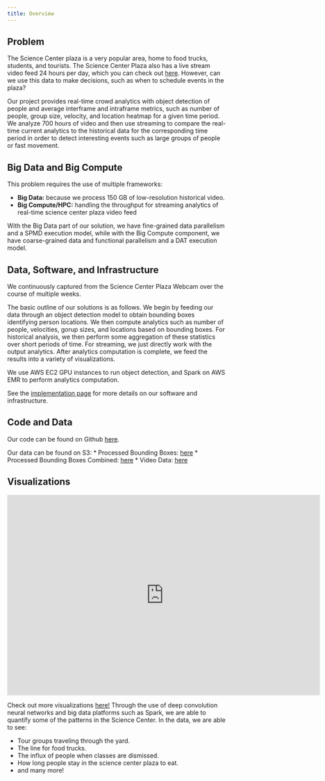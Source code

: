```yaml
---
title: Overview
---
```


## Problem

The Science Center plaza is a very popular area, home to food trucks, students,
and tourists. The Science Center Plaza also has a live stream video feed 24 
hours per day, which you can check out
[here](https://commonspaces.harvard.edu/plaza-webcam).
However, can we use this data to make decisions, such as when to schedule
events in the plaza?

Our project provides real-time crowd analytics with object detection of people
and average interframe and intraframe metrics, such as number of people, group
size, velocity, and location heatmap for a given time period.
We analyze 700 hours of video and then use streaming to compare the real-time
current analytics to the historical data for the corresponding time period in
order to detect interesting events such as large groups of people or fast
movement.

## Big Data and Big Compute

This problem requires the use of multiple frameworks:

* __Big Data:__ because we process 150 GB of low-resolution historical video.
* __Big Compute/HPC:__ handling the throughput for streaming analytics of real-time science
center plaza video feed

With the Big Data part of our solution, we have fine-grained data parallelism and a SPMD execution model,
while with the Big Compute component, we have coarse-grained data and functional parallelism and a DAT
execution model.

## Data, Software, and Infrastructure

We continuously captured from the Science Center Plaza Webcam over the course of multiple weeks.

The basic outline of our solutions is as follows. We begin by feeding our data through an object detection
model to obtain bounding boxes identifying person locations. We then compute analytics such as number of
people, velocities, gorup sizes, and locations based on bounding boxes. For historical analysis, we then
perform some aggregation of these statistics over short periods of time. For streaming, we just directly work
with the output analytics. After analytics computation is complete, we feed the results into a variety of visualizations.

We use AWS EC2 GPU instances to run object detection, and Spark on AWS EMR to perform analytics computation.

See the [implementation page](implementation.html) for more details on our software and infrastructure.

## Code and Data

Our code can be found on Github
[here](http://www.github.com/stephenslater/crowd-dynamics).

Our data can be found on S3:
    * Processed Bounding Boxes: [here](https://s3.amazonaws.com/science-center-plaza-data/data/all_detections.tar.gz)
    * Processed Bounding Boxes Combined: [here](https://s3.amazonaws.com/science-center-plaza-data/data/all_detections_combined.tar.gz)
    * Video Data: [here](https://s3.console.aws.amazon.com/s3/buckets/science-center-plaza-data)

## Visualizations

<!-- <div style="width:100%; background-color:red; height: 308px"> -->

<iframe src="https://giphy.com/embed/cms6JM0agpP9HfWIEy" width="720" height="462" frameBorder="0" class="giphy-embed" style="display: block; margin-left: auto; margin-right: auto;width: 720px" allowFullScreen></iframe>

<!-- </div> -->

Check out more visualizations [here!](visualizations.html)
Through the use of deep convolution neural networks and big data platforms
such as Spark, we are able to quantify some of the patterns in the Science
Center.
In the data, we are able to see:

<ul>
    <li>Tour groups traveling through the yard.</li>
    <li>The line for food trucks.</li>
    <li>The influx of people when classes are dismissed.</li>
    <li>How long people stay in the science center plaza to eat.</li>
    <li>and many more!</li>
</ul>
